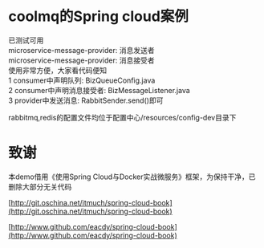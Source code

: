 # coolmq的Spring cloud案例  
已测试可用  
microservice-message-provider: 消息发送者  
microservice-message-provider: 消息接受者  
使用非常方便，大家看代码便知  
1 consumer中声明队列: BizQueueConfig.java  
2 consumer中声明消息接受者: BizMessageListener.java  
3 provider中发送消息: RabbitSender.send()即可  

rabbitmq,redis的配置文件均位于配置中心/resources/config-dev目录下  

# 致谢

本demo借用《使用Spring Cloud与Docker实战微服务》框架，为保持干净，已删除大部分无关代码

[http://git.oschina.net/itmuch/spring-cloud-book](http://git.oschina.net/itmuch/spring-cloud-book)

[http://www.github.com/eacdy/spring-cloud-book](http://www.github.com/eacdy/spring-cloud-book)


